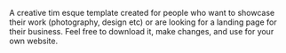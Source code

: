A creative tim esque template created for people who want to showcase their work (photography, design etc) or are looking for a landing page for their business. Feel free to download it, make changes, and use for your own website. 
